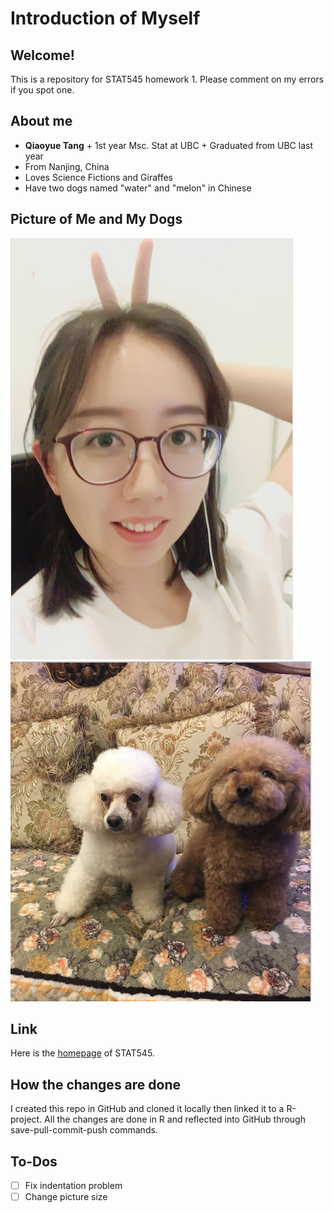 # Introduction of Myself

## Welcome!

This is a repository for STAT545 homework 1. Please comment on my errors if you spot one.

## About me

- **Qiaoyue Tang**
      + 1st year Msc. Stat at UBC
      + Graduated from UBC last year
- From Nanjing, China
- Loves Science Fictions and Giraffes
- Have two dogs named "water" and "melon" in Chinese

## Picture of Me and My Dogs

![](me.png)
![](watermelon.png)

## Link

Here is the [homepage](http://stat545.com) of STAT545.

## How the changes are done
I created this repo in GitHub and cloned it locally then linked it to a R-project. All the changes are done in R and reflected into GitHub through save-pull-commit-push commands.

## To-Dos

- [ ] Fix indentation problem
- [ ] Change picture size
